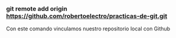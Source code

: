 ### git remote add origin https://github.com/robertoelectro/practicas-de-git.git
Con este comando vinculamos nuestro repositorio local con Github